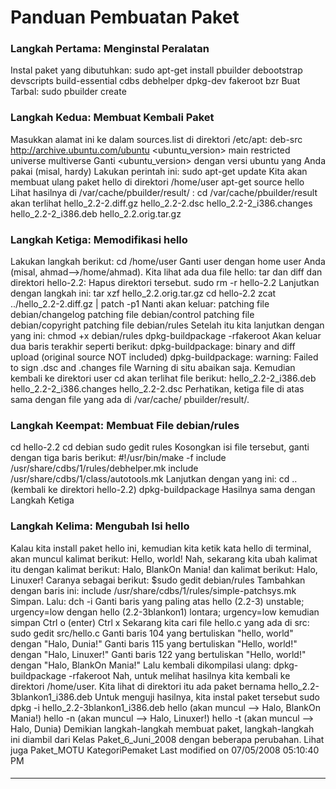 # Panduan Pembuatan Paket
### Langkah Pertama: Menginstal Peralatan
Instal paket yang dibutuhkan:
sudo apt-get install pbuilder debootstrap devscripts build-essential cdbs
debhelper dpkg-dev fakeroot bzr
Buat Tarbal:
sudo pbuilder create
### Langkah Kedua: Membuat Kembali Paket
Masukkan alamat ini ke dalam sources.list di direktori /etc/apt:
deb-src http://archive.ubuntu.com/ubuntu <ubuntu_version> main restricted
universe multiverse
Ganti <ubuntu_version> dengan versi ubuntu yang Anda pakai (misal, hardy)
Lakukan perintah ini:
sudo apt-get update
Kita akan membuat ulang paket hello di direktori /home/user
apt-get source hello
Lihat hasilnya di /var/cache/pbuilder/result/ :
cd /var/cache/pbuilder/result
akan terlihat
hello_2.2-2.diff.gz
hello_2.2-2.dsc
hello_2.2-2_i386.changes
hello_2.2-2_i386.deb
hello_2.2.orig.tar.gz
### Langkah Ketiga: Memodifikasi hello
Lakukan langkah berikut:
cd /home/user
Ganti user dengan home user Anda (misal, ahmad-->/home/ahmad).
Kita lihat ada dua file hello: tar dan diff dan direktori hello-2.2:
Hapus direktori tersebut.
sudo rm -r hello-2.2
Lanjutkan dengan langkah ini:
tar xzf hello_2.2.orig.tar.gz
cd hello-2.2
zcat ../hello_2.2-2.diff.gz | patch -p1
Nanti akan keluar:
patching file debian/changelog
patching file debian/control
patching file debian/copyright
patching file debian/rules
Setelah itu kita lanjutkan dengan yang ini:
chmod +x debian/rules
dpkg-buildpackage -rfakeroot
Akan keluar dua baris terakhir seperti berikut:
dpkg-buildpackage: binary and diff upload (original source NOT included)
dpkg-buildpackage: warning: Failed to sign .dsc and .changes file
Warning di situ abaikan saja. Kemudian kembali ke direktori user
cd
akan terlihat file berikut:
hello_2.2-2_i386.deb
hello_2.2-2_i386.changes
hello_2.2-2.dsc
Perhatikan, ketiga file di atas sama dengan file yang ada di /var/cache/
pbuilder/result/.
### Langkah Keempat: Membuat File debian/rules
cd hello-2.2
cd debian
sudo gedit rules
Kosongkan isi file tersebut, ganti dengan tiga baris berikut:
#!/usr/bin/make -f
include /usr/share/cdbs/1/rules/debhelper.mk
include /usr/share/cdbs/1/class/autotools.mk
Lanjutkan dengan yang ini:
cd .. (kembali ke direktori hello-2.2)
dpkg-buildpackage
Hasilnya sama dengan Langkah Ketiga
### Langkah Kelima: Mengubah Isi hello
Kalau kita install paket hello ini, kemudian kita ketik kata hello di terminal,
akan muncul kalimat berikut:
Hello, world!
Nah, sekarang kita ubah kalimat itu dengan kalimat berikut:
Halo, BlankOn Mania!
dan kalimat berikut:
Halo, Linuxer!
Caranya sebagai berikut:
$sudo gedit debian/rules
Tambahkan dengan baris ini:
include /usr/share/cdbs/1/rules/simple-patchsys.mk
Simpan. Lalu:
dch -i
Ganti baris yang paling atas
hello (2.2-3) unstable; urgency=low
dengan
hello (2.2-3blankon1) lontara; urgency=low
kemudian simpan
Ctrl o (enter)
Ctrl x
Sekarang kita cari file hello.c yang ada di src:
sudo gedit src/hello.c
Ganti baris 104 yang bertuliskan "hello, world" dengan "Halo, Dunia!"
Ganti baris 115 yang bertuliskan "Hello, world!" dengan "Halo, Linuxer!"
Ganti baris 122 yang bertuliskan "Hello, world!" dengan "Halo, BlankOn Mania!"
Lalu kembali dikompilasi ulang:
dpkg-buildpackage -rfakeroot
Nah, untuk melihat hasilnya kita kembali ke direktori /home/user. Kita lihat di
direktori itu ada paket bernama hello_2.2-3blankon1_i386.deb Untuk menguji
hasilnya, kita instal paket tersebut
sudo dpkg -i hello_2.2-3blankon1_i386.deb
hello (akan muncul --> Halo, BlankOn Mania!)
hello -n (akan muncul --> Halo, Linuxer!)
hello -t (akan muncul --> Halo, Dunia)
Demikian langkah-langkah membuat paket, langkah-langkah ini diambil dari Kelas
Paket_6_Juni_2008 dengan beberapa perubahan.
Lihat juga Paket_MOTU
KategoriPemaket
Last modified on 07/05/2008 05:10:40 PM
#### 
    
 
 
 
 
 
---
 
